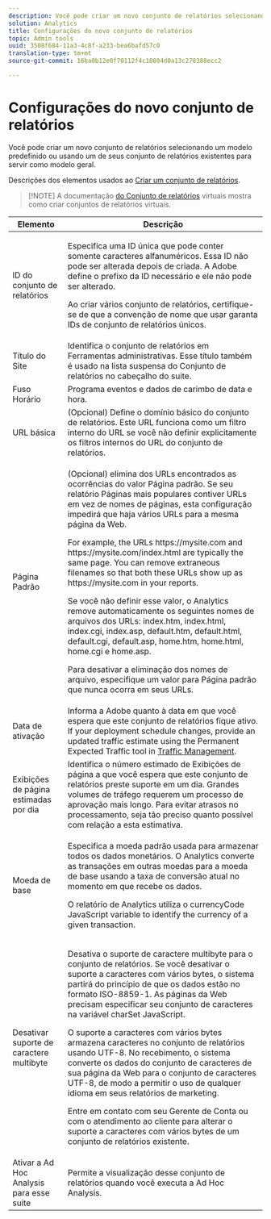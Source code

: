 ```yaml
---
description: Você pode criar um novo conjunto de relatórios selecionando um modelo predefinido ou usando um de seus conjunto de relatórios existentes para servir como modelo geral.
solution: Analytics
title: Configurações do novo conjunto de relatórios
topic: Admin tools
uuid: 3508f684-11a3-4c8f-a233-bea6bafd57c0
translation-type: tm+mt
source-git-commit: 16ba0b12e0f70112f4c10804d0a13c278388ecc2

---
```



# Configurações do novo conjunto de relatórios

Você pode criar um novo conjunto de relatórios selecionando um modelo predefinido ou usando um de seus conjunto de relatórios existentes para servir como modelo geral.

Descrições dos elementos usados ao [Criar um conjunto de relatórios](/help/admin/c-manage-report-suites/c-new-report-suite/t-create-a-report-suite.md).

> [!NOTE] A documentação [do Conjunto de relatórios](/help/components/vrs/c-workflow-vrs/vrs-create.md) virtuais mostra como criar conjuntos de relatórios virtuais.

<table id="table_F739FBD8DB8D409E916F12F61C5953D0"> 
 <thead> 
  <tr> 
   <th colname="col1" class="entry"> Elemento </th> 
   <th colname="col2" class="entry"> Descrição </th> 
  </tr> 
 </thead>
 <tbody> 
  <tr> 
   <td colname="col1"> <span class="wintitle"> ID do conjunto de relatórios </span> </td> 
   <td colname="col2"> <p>Especifica uma ID única que pode conter somente caracteres alfanuméricos. Essa ID não pode ser alterada depois de criada. A Adobe define o prefixo da ID necessário e ele não pode ser alterado. </p> <p>Ao criar vários conjunto de relatórios, certifique-se de que a convenção de nome que usar garanta IDs de conjunto de relatórios únicos. </p> </td> 
  </tr> 
  <tr> 
   <td colname="col1"> <span class="wintitle"> Título do Site</span> </td> 
   <td colname="col2">Identifica o conjunto de relatórios em <span class="wintitle">Ferramentas administrativas</span>. Esse título também é usado na lista suspensa do <span class="wintitle">Conjunto de relatórios</span> no cabeçalho do suite. </td> 
  </tr> 
  <tr> 
   <td colname="col1"> <span class="wintitle"> Fuso Horário</span> </td> 
   <td colname="col2"> Programa eventos e dados de carimbo de data e hora. </td> 
  </tr> 
  <tr> 
   <td colname="col1"> <span class="wintitle"> URL básica</span> </td> 
   <td colname="col2"> (Opcional) Define o domínio básico do conjunto de relatórios. Este URL funciona como um filtro interno do URL se você não definir explicitamente os filtros internos do URL do conjunto de relatórios. </td> 
  </tr> 
  <tr> 
   <td colname="col1"> <span class="wintitle"> Página Padrão</span> </td> 
   <td colname="col2"> <p>(Opcional) elimina dos URLs encontrados as ocorrências do valor <span class="wintitle">Página padrão</span>. Se seu relatório <span class="wintitle">Páginas mais populares</span> contiver URLs em vez de nomes de páginas, esta configuração impedirá que haja vários URLs para a mesma página da Web. </p> <p>For example, the URLs<span class="filepath"> https://mysite.com</span> and <span class="filepath"> https://mysite.com/index.html</span> are typically the same page. You can remove extraneous filenames so that both these URLs show up as <span class="filepath"> https://mysite.com</span> in your reports. </p> <p>Se você não definir esse valor, o Analytics remove automaticamente os seguintes nomes de arquivos dos URLs: <span class="filepath">index.htm</span>, <span class="filepath">index.html</span>, <span class="filepath">index.cgi</span>, <span class="filepath">index.asp</span>, <span class="filepath">default.htm</span>, <span class="filepath">default.html</span>, <span class="filepath">default.cgi</span>, <span class="filepath">default.asp</span>, <span class="filepath">home.htm</span>, <span class="filepath">home.html</span>, <span class="filepath">home.cgi</span> e <span class="filepath">home.asp</span>. </p> <p>Para desativar a eliminação dos nomes de arquivo, especifique um valor para Página padrão que nunca ocorra em seus URLs. </p> </td> 
  </tr> 
  <tr> 
   <td colname="col1"> <p>Data de ativação </p> </td> 
   <td colname="col2">Informa a Adobe quanto à data em que você espera que este conjunto de relatórios fique ativo. If your deployment schedule changes, provide an updated traffic estimate using the <span class="wintitle"> Permanent Expected Traffic</span> tool in <a href="/help/admin/c-traffic-management/traffic-management.md"> Traffic Management</a>. </td> 
  </tr> 
  <tr> 
   <td colname="col1"> <span class="wintitle"> Exibições de página estimadas por dia</span> </td> 
   <td colname="col2"> Identifica o número estimado de Exibições de página a que você espera que este conjunto de relatórios preste suporte em um dia. Grandes volumes de tráfego requerem um processo de aprovação mais longo. Para evitar atrasos no processamento, seja tão preciso quanto possível com relação a esta estimativa. </td> 
  </tr> 
  <tr> 
   <td colname="col1"> <span class="wintitle"> Moeda de base</span> </td> 
   <td colname="col2"> <p>Especifica a moeda padrão usada para armazenar todos os dados monetários. O Analytics converte as transações em outras moedas para a moeda de base usando a taxa de conversão atual no momento em que recebe os dados. </p> <p> O relatório de Analytics utiliza o <span class="varname"> currencyCode</span> JavaScript variable to identify the currency of a given transaction. </p> </td> 
  </tr> 
  <tr> 
   <td colname="col1"> <span class="wintitle"> Desativar suporte de caractere multibyte </span> </td> 
   <td colname="col2"> <p>Desativa o suporte de caractere multibyte para o conjunto de relatórios. Se você desativar o suporte a caracteres com vários bytes, o sistema partirá do princípio de que os dados estão no formato ISO-8859-1. As páginas da Web precisam especificar seu conjunto de caracteres na variável <span class="varname"> charSet</span> JavaScript. </p> <p>O suporte a caracteres com vários bytes armazena caracteres no conjunto de relatórios usando UTF-8. No recebimento, o sistema converte os dados do conjunto de caracteres de sua página da Web para o conjunto de caracteres UTF-8, de modo a permitir o uso de qualquer idioma em seus relatórios de marketing. </p> <p>Entre em contato com seu Gerente de Conta ou com o atendimento ao cliente para alterar o suporte a caracteres com vários bytes de um conjunto de relatórios existente. </p> </td> 
  </tr> 
  <tr> 
   <td colname="col1"> <span class="wintitle"> Ativar a Ad Hoc Analysis para esse suite</span> </td> 
   <td colname="col2"> Permite a visualização desse conjunto de relatórios quando você executa a Ad Hoc Analysis. </td> 
  </tr> 
 </tbody> 
</table>

